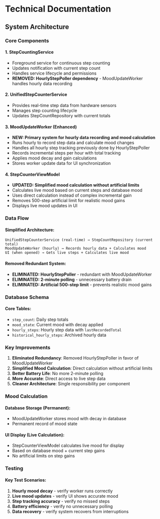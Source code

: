 # Technical Documentation

## System Architecture

### Core Components

#### 1. **StepCountingService**
- Foreground service for continuous step counting
- Updates notification with current step count
- Handles service lifecycle and permissions
- **REMOVED: HourlyStepPoller dependency** - MoodUpdateWorker handles hourly data recording

#### 2. **UnifiedStepCounterService**
- Provides real-time step data from hardware sensors
- Manages step counting lifecycle
- Updates StepCountRepository with current totals

#### 3. **MoodUpdateWorker** (Enhanced)
- **NEW: Primary system for hourly data recording and mood calculation**
- Runs hourly to record step data and calculate mood changes
- Handles all hourly step tracking previously done by HourlyStepPoller
- Records incremental steps per hour with total tracking
- Applies mood decay and gain calculations
- Stores worker update data for UI synchronization

#### 4. **StepCounterViewModel**
- **UPDATED: Simplified mood calculation without artificial limits**
- Calculates live mood based on current steps and database mood
- Uses direct calculation instead of complex incremental gain
- Removes 500-step artificial limit for realistic mood gains
- Displays live mood updates in UI

### Data Flow

#### Simplified Architecture:
```
UnifiedStepCounterService (real-time) → StepCountRepository (current total)
MoodUpdateWorker (hourly) → Records hourly data + Calculates mood
UI (when opened) → Gets live steps + Calculates live mood
```

#### Removed Redundant System:
- **ELIMINATED: HourlyStepPoller** - redundant with MoodUpdateWorker
- **ELIMINATED: 2-minute polling** - unnecessary battery drain
- **ELIMINATED: Artificial 500-step limit** - prevents realistic mood gains

### Database Schema

#### Core Tables:
- `step_count`: Daily step totals
- `mood_state`: Current mood with decay applied
- `hourly_steps`: Hourly step data with `lastRecordedTotal`
- `historical_hourly_steps`: Archived hourly data

### Key Improvements

1. **Eliminated Redundancy**: Removed HourlyStepPoller in favor of MoodUpdateWorker
2. **Simplified Mood Calculation**: Direct calculation without artificial limits
3. **Better Battery Life**: No more 2-minute polling
4. **More Accurate**: Direct access to live step data
5. **Cleaner Architecture**: Single responsibility per component

### Mood Calculation

#### Database Storage (Permanent):
- MoodUpdateWorker stores mood with decay in database
- Permanent record of mood state

#### UI Display (Live Calculation):
- StepCounterViewModel calculates live mood for display
- Based on database mood + current step gains
- No artificial limits on step gains

### Testing

#### Key Test Scenarios:
1. **Hourly mood decay** - verify worker runs correctly
2. **Live mood updates** - verify UI shows accurate mood
3. **Step tracking accuracy** - verify no missed steps
4. **Battery efficiency** - verify no unnecessary polling
5. **Data recovery** - verify system recovers from interruptions